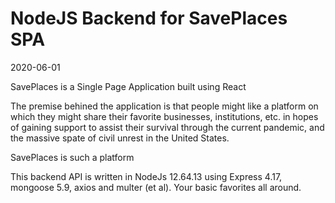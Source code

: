 # NodeJS Backend for SavePlaces SPA

2020-06-01

SavePlaces is a Single Page Application built using React

The premise behined the application is that people might like a platform on which they might share their favorite businesses, institutions, etc. in hopes of gaining support to assist their survival through the current pandemic, and the massive spate of civil unrest in the United States. 

SavePlaces is such a platform

This backend API is written in NodeJs 12.64.13 using Express 4.17, mongoose 5.9, axios and multer (et al). Your basic favorites all around. 